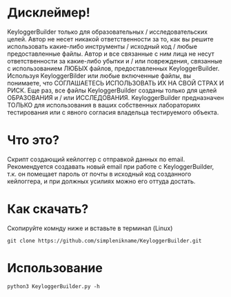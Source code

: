 # Дисклеймер!
KeyloggerBuilder только для образовательных / исследовательских целей. Автор не несет никакой ответственности за то, как вы решите использовать какие-либо инструменты / исходный код / любые предоставленные файлы. Автор и все связанные с ним лица не несут ответственности за какие-либо убытки и / или повреждения, связанные с использованием ЛЮБЫХ файлов, предоставленных KeyloggerBuilder. Используя KeyloggerBilder или любые включенные файлы, вы понимаете, что СОГЛАШАЕТЕСЬ ИСПОЛЬЗОВАТЬ ИХ НА СВОЙ СТРАХ И РИСК. Еще раз, все файлы KeyloggerBuilder созданы только для целей ОБРАЗОВАНИЯ и / или ИССЛЕДОВАНИЯ. KeyloggerBuilder предназначен ТОЛЬКО для использования в ваших собственных лабораториях тестирования или с явного согласия владельца тестируемого объекта.
# Что это?
Скрипт создающий кейлоггер с отправкой данных по email. Рекомендуется создавать новый email при работе с KeyloggerBuilder, т.к. он помещает пароль от почты в исходный код созданного кейлоггера, и при должных усилиях можно его оттуда достать.
<br>
# Как скачать?
Скопируйте комнду ниже и вставьте в терминал (Linux)
```
git clone https://github.com/simplenikname/KeyloggerBuilder.git
```
# Использование
```
python3 KeyloggerBuilder.py -h
```
